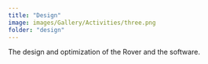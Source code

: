 ```yaml
---
title: "Design"
image: images/Gallery/Activities/three.png
folder: "design"
---
```

The design and optimization of the Rover and the software.

